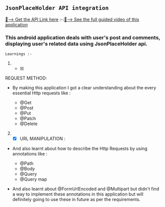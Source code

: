 ## ` JsonPlaceHolder API integration `
[🔗--> Get the API Link here](https://jsonplaceholder.typicode.com/) :-:[🔗--> See the full guided video of this application](https://youtu.be/q8vuPAHw4tY)

### This android application deals with user's post and comments, displaying user's related data using JsonPlaceHolder api.

```Learnings :-```



1. - [x] 
REQUEST METHOD:
- By making this application I got a clear understanding about the every essential Http requests like :

   - @Get
   - @Post
   - @Put
   - @Patch
   - @Delete



2. - [x] URL MANIPULATION : 

- And also learnt about how to describe the Http Requests by using annotations like :

   - @Path
   - @Body
   - @Query
   - @Query map

- And also learnt about @FormUrlEncoded and @Multipart but didn't find a way to implement these annotations in this application but will definitely going to use these in future as per the requirements.
